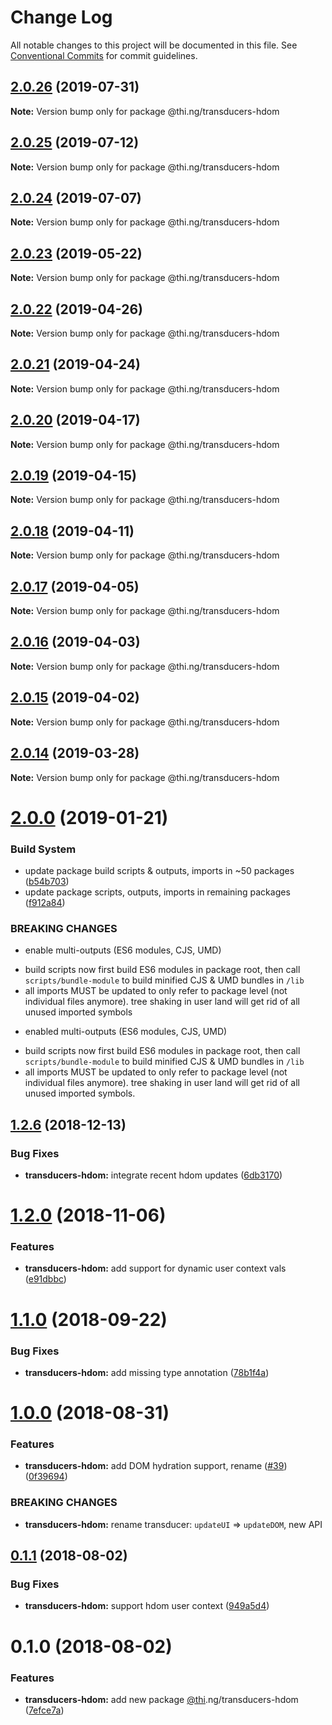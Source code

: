 # Change Log

All notable changes to this project will be documented in this file.
See [Conventional Commits](https://conventionalcommits.org) for commit guidelines.

## [2.0.26](https://github.com/thi-ng/umbrella/compare/@thi.ng/transducers-hdom@2.0.25...@thi.ng/transducers-hdom@2.0.26) (2019-07-31)

**Note:** Version bump only for package @thi.ng/transducers-hdom





## [2.0.25](https://github.com/thi-ng/umbrella/compare/@thi.ng/transducers-hdom@2.0.24...@thi.ng/transducers-hdom@2.0.25) (2019-07-12)

**Note:** Version bump only for package @thi.ng/transducers-hdom





## [2.0.24](https://github.com/thi-ng/umbrella/compare/@thi.ng/transducers-hdom@2.0.23...@thi.ng/transducers-hdom@2.0.24) (2019-07-07)

**Note:** Version bump only for package @thi.ng/transducers-hdom





## [2.0.23](https://github.com/thi-ng/umbrella/compare/@thi.ng/transducers-hdom@2.0.22...@thi.ng/transducers-hdom@2.0.23) (2019-05-22)

**Note:** Version bump only for package @thi.ng/transducers-hdom





## [2.0.22](https://github.com/thi-ng/umbrella/compare/@thi.ng/transducers-hdom@2.0.21...@thi.ng/transducers-hdom@2.0.22) (2019-04-26)

**Note:** Version bump only for package @thi.ng/transducers-hdom





## [2.0.21](https://github.com/thi-ng/umbrella/compare/@thi.ng/transducers-hdom@2.0.20...@thi.ng/transducers-hdom@2.0.21) (2019-04-24)

**Note:** Version bump only for package @thi.ng/transducers-hdom





## [2.0.20](https://github.com/thi-ng/umbrella/compare/@thi.ng/transducers-hdom@2.0.19...@thi.ng/transducers-hdom@2.0.20) (2019-04-17)

**Note:** Version bump only for package @thi.ng/transducers-hdom





## [2.0.19](https://github.com/thi-ng/umbrella/compare/@thi.ng/transducers-hdom@2.0.18...@thi.ng/transducers-hdom@2.0.19) (2019-04-15)

**Note:** Version bump only for package @thi.ng/transducers-hdom





## [2.0.18](https://github.com/thi-ng/umbrella/compare/@thi.ng/transducers-hdom@2.0.17...@thi.ng/transducers-hdom@2.0.18) (2019-04-11)

**Note:** Version bump only for package @thi.ng/transducers-hdom





## [2.0.17](https://github.com/thi-ng/umbrella/compare/@thi.ng/transducers-hdom@2.0.16...@thi.ng/transducers-hdom@2.0.17) (2019-04-05)

**Note:** Version bump only for package @thi.ng/transducers-hdom





## [2.0.16](https://github.com/thi-ng/umbrella/compare/@thi.ng/transducers-hdom@2.0.15...@thi.ng/transducers-hdom@2.0.16) (2019-04-03)

**Note:** Version bump only for package @thi.ng/transducers-hdom





## [2.0.15](https://github.com/thi-ng/umbrella/compare/@thi.ng/transducers-hdom@2.0.14...@thi.ng/transducers-hdom@2.0.15) (2019-04-02)

**Note:** Version bump only for package @thi.ng/transducers-hdom





## [2.0.14](https://github.com/thi-ng/umbrella/compare/@thi.ng/transducers-hdom@2.0.13...@thi.ng/transducers-hdom@2.0.14) (2019-03-28)

**Note:** Version bump only for package @thi.ng/transducers-hdom







# [2.0.0](https://github.com/thi-ng/umbrella/compare/@thi.ng/transducers-hdom@1.2.16...@thi.ng/transducers-hdom@2.0.0) (2019-01-21)


### Build System

* update package build scripts & outputs, imports in ~50 packages ([b54b703](https://github.com/thi-ng/umbrella/commit/b54b703))
* update package scripts, outputs, imports in remaining packages ([f912a84](https://github.com/thi-ng/umbrella/commit/f912a84))


### BREAKING CHANGES

* enable multi-outputs (ES6 modules, CJS, UMD)

- build scripts now first build ES6 modules in package root, then call
  `scripts/bundle-module` to build minified CJS & UMD bundles in `/lib`
- all imports MUST be updated to only refer to package level
  (not individual files anymore). tree shaking in user land will get rid of
  all unused imported symbols
* enabled multi-outputs (ES6 modules, CJS, UMD)

- build scripts now first build ES6 modules in package root, then call
  `scripts/bundle-module` to build minified CJS & UMD bundles in `/lib`
- all imports MUST be updated to only refer to package level
  (not individual files anymore). tree shaking in user land will get rid of
  all unused imported symbols.


## [1.2.6](https://github.com/thi-ng/umbrella/compare/@thi.ng/transducers-hdom@1.2.5...@thi.ng/transducers-hdom@1.2.6) (2018-12-13)


### Bug Fixes

* **transducers-hdom:** integrate recent hdom updates ([6db3170](https://github.com/thi-ng/umbrella/commit/6db3170))


# [1.2.0](https://github.com/thi-ng/umbrella/compare/@thi.ng/transducers-hdom@1.1.9...@thi.ng/transducers-hdom@1.2.0) (2018-11-06)


### Features

* **transducers-hdom:** add support for dynamic user context vals ([e91dbbc](https://github.com/thi-ng/umbrella/commit/e91dbbc))


<a name="1.1.0"></a>
# [1.1.0](https://github.com/thi-ng/umbrella/compare/@thi.ng/transducers-hdom@1.1.0-alpha.2...@thi.ng/transducers-hdom@1.1.0) (2018-09-22)


### Bug Fixes

* **transducers-hdom:** add missing type annotation ([78b1f4a](https://github.com/thi-ng/umbrella/commit/78b1f4a))


<a name="1.0.0"></a>
# [1.0.0](https://github.com/thi-ng/umbrella/compare/@thi.ng/transducers-hdom@0.1.5...@thi.ng/transducers-hdom@1.0.0) (2018-08-31)


### Features

* **transducers-hdom:** add DOM hydration support, rename ([#39](https://github.com/thi-ng/umbrella/issues/39)) ([0f39694](https://github.com/thi-ng/umbrella/commit/0f39694))


### BREAKING CHANGES

* **transducers-hdom:** rename transducer: `updateUI` => `updateDOM`, new API


<a name="0.1.1"></a>
## [0.1.1](https://github.com/thi-ng/umbrella/compare/@thi.ng/transducers-hdom@0.1.0...@thi.ng/transducers-hdom@0.1.1) (2018-08-02)


### Bug Fixes

* **transducers-hdom:** support hdom user context ([949a5d4](https://github.com/thi-ng/umbrella/commit/949a5d4))




<a name="0.1.0"></a>
# 0.1.0 (2018-08-02)


### Features

* **transducers-hdom:** add new package [@thi](https://github.com/thi).ng/transducers-hdom ([7efce7a](https://github.com/thi-ng/umbrella/commit/7efce7a))
